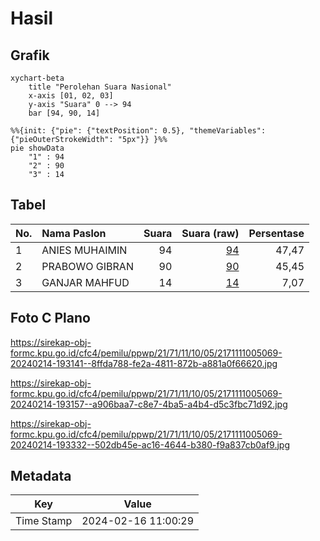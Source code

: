 # Hasil

## Grafik

```mermaid
xychart-beta
    title "Perolehan Suara Nasional"
    x-axis [01, 02, 03]
    y-axis "Suara" 0 --> 94
    bar [94, 90, 14]
```

```mermaid
%%{init: {"pie": {"textPosition": 0.5}, "themeVariables": {"pieOuterStrokeWidth": "5px"}} }%%
pie showData
    "1" : 94
    "2" : 90
    "3" : 14
```

## Tabel

| No. | Nama Paslon    | Suara | Suara (raw) | Persentase |
|:--- |:-------------- | -----:| -----------:| ----------:|
| 1   | ANIES MUHAIMIN | 94    | [94][p-1]   | 47,47      |
| 2   | PRABOWO GIBRAN | 90    | [90][p-2]   | 45,45      |
| 3   | GANJAR MAHFUD  | 14    | [14][p-3]   | 7,07       |


[p-1]: https://github.com/gigit-pemilu/pemilu-2024/blob/main/pilpres/hitung-suara/sub/21-kepulauan-riau/sub/71-kota-batam/sub/11-sagulung/sub/1005-sungai-langkai/sub/069-tps/sub/paslon-1.txt
[p-2]: https://github.com/gigit-pemilu/pemilu-2024/blob/main/pilpres/hitung-suara/sub/21-kepulauan-riau/sub/71-kota-batam/sub/11-sagulung/sub/1005-sungai-langkai/sub/069-tps/sub/paslon-2.txt
[p-3]: https://github.com/gigit-pemilu/pemilu-2024/blob/main/pilpres/hitung-suara/sub/21-kepulauan-riau/sub/71-kota-batam/sub/11-sagulung/sub/1005-sungai-langkai/sub/069-tps/sub/paslon-3.txt

## Foto C Plano

https://sirekap-obj-formc.kpu.go.id/cfc4/pemilu/ppwp/21/71/11/10/05/2171111005069-20240214-193141--8ffda788-fe2a-4811-872b-a881a0f66620.jpg

https://sirekap-obj-formc.kpu.go.id/cfc4/pemilu/ppwp/21/71/11/10/05/2171111005069-20240214-193157--a906baa7-c8e7-4ba5-a4b4-d5c3fbc71d92.jpg

https://sirekap-obj-formc.kpu.go.id/cfc4/pemilu/ppwp/21/71/11/10/05/2171111005069-20240214-193332--502db45e-ac16-4644-b380-f9a837cb0af9.jpg


## Metadata

| Key        | Value               |
| ---------- | ------------------- |
| Time Stamp | 2024-02-16 11:00:29 |



